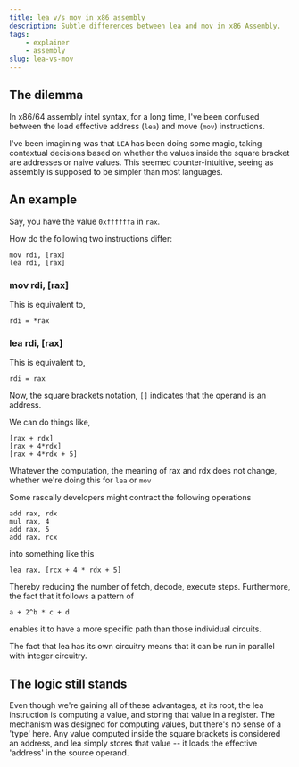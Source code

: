```yaml
---
title: lea v/s mov in x86 assembly
description: Subtle differences between lea and mov in x86 Assembly.
tags:
    - explainer
    - assembly
slug: lea-vs-mov
---
```



## The dilemma

In x86/64 assembly intel syntax, for a long time, I've been confused between the load effective address (`lea`) and move (`mov`) instructions.   

I've been imagining was that `LEA` has been doing some magic, taking contextual decisions based on whether the values inside the square bracket are addresses or naive values. This seemed counter-intuitive, seeing as assembly is supposed to be simpler than most languages.

## An example

Say, you have the value `0xffffffa` in `rax`.

How do the following two instructions differ:

```
mov rdi, [rax]
lea rdi, [rax]
```

### mov rdi, [rax]
This is equivalent to,

```
rdi = *rax
```

### lea rdi, [rax]
This is equivalent to,

```
rdi = rax
```

Now, the square brackets notation, `[]` indicates that the operand is an address.

We can do things like,
```
[rax + rdx]
[rax + 4*rdx]
[rax + 4*rdx + 5]
```

Whatever the computation, the meaning of rax and rdx does not change, whether we're doing this for `lea` or `mov`

Some rascally developers might contract the following operations

```
add rax, rdx
mul rax, 4
add rax, 5
add rax, rcx
```

into something like this

```
lea rax, [rcx + 4 * rdx + 5]
```
Thereby reducing the number of fetch, decode, execute steps. Furthermore, the fact that it follows a pattern of

```
a + 2^b * c + d
```
enables it to have a more specific path than those individual circuits.

The fact that lea has its own circuitry means that it can be run in parallel with integer circuitry.

## The logic still stands
Even though we're gaining all of these advantages, at its root, the lea instruction is computing a value, and storing that value in a register. The mechanism was designed for computing values, but there's no sense of a 'type' here. Any value computed inside the square brackets is considered an address, and lea simply stores that value -- it loads the effective 'address' in the source operand.
